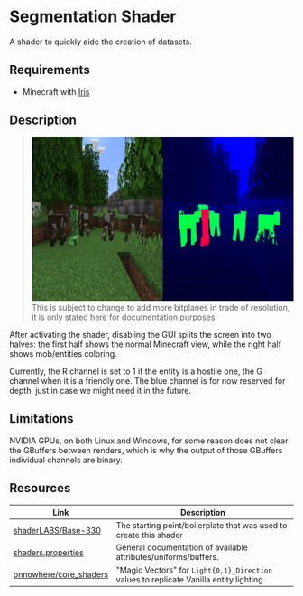# Segmentation Shader

A shader to quickly aide the creation of datasets.

## Requirements

- Minecraft with [Iris](https://github.com/IrisShaders/Iris)

## Description

> ![](../assets/old_shader.png)
> This is subject to change to add more bitplanes in trade of resolution, it is only stated here for documentation purposes!

After activating the shader, disabling the GUI splits the screen into two halves: the first half shows the normal Minecraft view, while the right half shows mob/entities coloring.

Currently, the R channel is set to 1 if the entity is a hostile one, the G channel when it is a friendly one. The blue channel is for now reserved for depth, just in case we might need it in the future.

## Limitations

NVIDIA GPUs, on both Linux and Windows, for some reason does not clear the GBuffers between renders, which is why the output of those GBuffers individual channels are binary.

## Resources

| Link | Description |
| - | - |
| [shaderLABS/Base-330](https://github.com/shaderLABS/Base-330) | The starting point/boilerplate that was used to create this shader
| [shaders.properties](https://shaders.properties/) | General documentation of available attributes/uniforms/buffers.
| [onnowhere/core_shaders](https://github.com/onnowhere/core_shaders) | "Magic Vectors" for `Light{0,1}_Direction` values to replicate Vanilla entity lighting